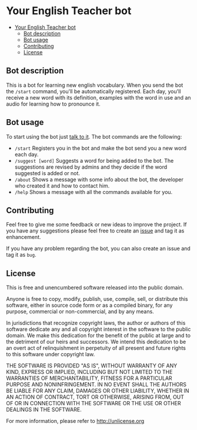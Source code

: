 # Your English Teacher bot

<!-- TOC -->
- [Your English Teacher bot](#your-english-teacher-bot)
  - [Bot description](#bot-description)
  - [Bot usage](#bot-usage)
  - [Contributing](#contributing)
  - [License](#license)
<!-- /TOC -->

## Bot description
This is a bot for learning new english vocabulary. When you send the bot the `/start` command, you'll be automatically registered. Each day, you'll receive a new word with its definition, examples with the word in use and an audio for learning how to pronounce it.

## Bot usage
To start using the bot just [talk to it](https://telegram.me/YourEnglishTeacher_bot). The bot commands are the following:

* `/start` Registers you in the bot and make the bot send you a new word each day.
* `/suggest [word]` Suggests a word for being added to the bot. The suggestions are revised by admins and they decide if the word suggested is added or not.
* `/about` Shows a message with some info about the bot, the developer who created it and how to contact him.
* `/help` Shows a message with all the commands available for you.

## Contributing
Feel free to give me some feedback or new ideas to improve the project. If you have any suggestions please feel free to create an [issue](https://github.com/alesanmed/YourEnglishTeacher_Bot/issues) and tag it as enhancement.

If you have any problem regarding the bot, you can also create an issue and tag it as `bug`.

## License

This is free and unencumbered software released into the public domain.

Anyone is free to copy, modify, publish, use, compile, sell, or distribute this software, either in source code form or as a compiled binary, for any purpose, commercial or non-commercial, and by any means.

In jurisdictions that recognize copyright laws, the author or authors of this software dedicate any and all copyright interest in the software to the public domain. We make this dedication for the benefit of the public at large and to the detriment of our heirs and successors. We intend this dedication to be an overt act of relinquishment in perpetuity of all present and future rights to this software under copyright law.

THE SOFTWARE IS PROVIDED "AS IS", WITHOUT WARRANTY OF ANY KIND, EXPRESS OR IMPLIED, INCLUDING BUT NOT LIMITED TO THE WARRANTIES OF MERCHANTABILITY, FITNESS FOR A PARTICULAR PURPOSE AND NONINFRINGEMENT. IN NO EVENT SHALL THE AUTHORS BE LIABLE FOR ANY CLAIM, DAMAGES OR OTHER LIABILITY, WHETHER IN AN ACTION OF CONTRACT, TORT OR OTHERWISE, ARISING FROM, OUT OF OR IN CONNECTION WITH THE SOFTWARE OR THE USE OR OTHER DEALINGS IN THE SOFTWARE.

For more information, please refer to http://unlicense.org